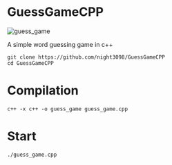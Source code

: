 # GuessGameCPP

![guess_game](https://user-images.githubusercontent.com/122676310/214596375-bd4ccb3d-9ae5-46dc-ba0d-8bc8e8922d6f.png)

A simple word guessing game in c++
<br>

```
git clone https://github.com/night3098/GuessGameCPP
cd GuessGameCPP
```

# Сompilation

`c++ -x c++ -o guess_game guess_game.cpp`

# Start

`./guess_game.cpp`
